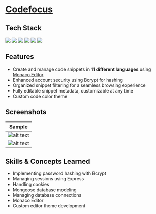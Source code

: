 # <a href="https://codefocus.onrender.com">Codefocus</a>

<h2>Tech Stack</h2>

<img src="https://img.shields.io/badge/JavaScript-F7DF1E?style=for-the-badge&logo=javascript&logoColor=black"> <img src="https://img.shields.io/badge/MongoDB-13aa52?style=for-the-badge&logo=MongoDB&logoColor=white"> <img src="https://img.shields.io/badge/Express.js-ffffff?style=for-the-badge&logo=express&logoColor=black"> <img src="https://img.shields.io/badge/node.js-339933?style=for-the-badge&logo=Node.js&logoColor=white"> <img src="https://img.shields.io/badge/html5-E34F26?style=for-the-badge&logo=html5&logoColor=white"> <img src="https://img.shields.io/badge/CSS3-1572B6?style=for-the-badge&logo=css3&logoColor=white">

<h2>Features</h2>

 - Create and manage code snippets in <b>11 different languages</b> using <a href="https://github.com/microsoft/monaco-editor">Monaco Editor </a>
 - Enhanced account security using Bcrypt for hashing
 - Organized snippet filtering for a seamless browsing experience
 - Fully editable snippet metadata, customizable at any time
 - Custom code color theme

<h2>Screenshots</h2>

| Sample |
| --- | 
| ![alt text](/images/screenshots/light-desktop-home.png) |  
| ![alt text](/images/screenshots/light-desktop-pkmn.png) | 


<h2>Skills & Concepts Learned</h2>

- Implementing password hashing with Bcrypt
- Managing sessions using Express
- Handling cookies 
- Mongoose database modeling
- Managing database connections
- Monaco Editor
- Custom editor theme development
